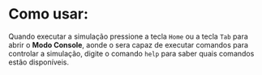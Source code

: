 # Como usar:

Quando executar a simulação pressione a tecla `Home` ou a tecla `Tab` para abrir o **Modo Console**, aonde o sera capaz de executar comandos para controlar a simulação, digite o comando `help` para saber quais comandos estão disponíveis.
